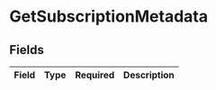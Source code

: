 # GetSubscriptionMetadata


## Fields

| Field       | Type        | Required    | Description |
| ----------- | ----------- | ----------- | ----------- |
